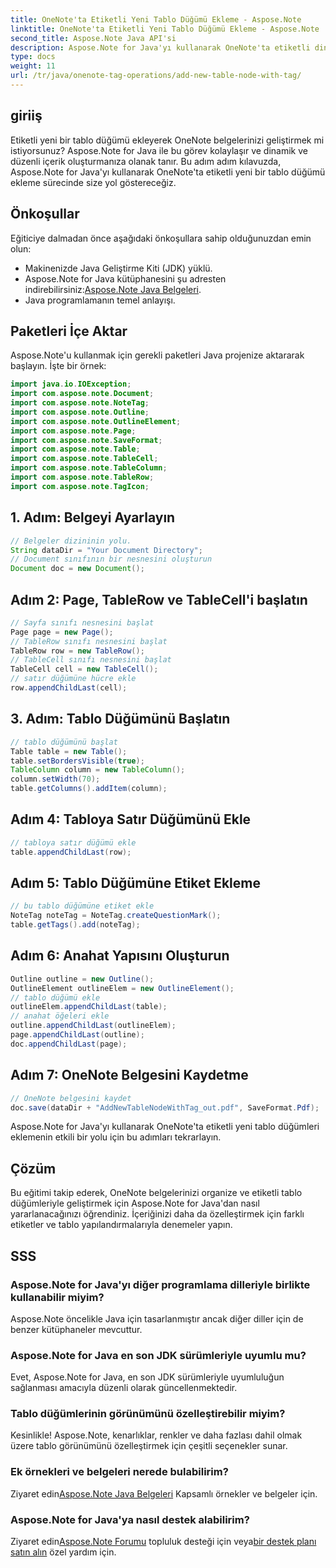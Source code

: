 ```yaml
---
title: OneNote'ta Etiketli Yeni Tablo Düğümü Ekleme - Aspose.Note
linktitle: OneNote'ta Etiketli Yeni Tablo Düğümü Ekleme - Aspose.Note
second_title: Aspose.Note Java API'si
description: Aspose.Note for Java'yı kullanarak OneNote'ta etiketli dinamik tablo düğümlerini nasıl ekleyeceğinizi öğrenin. Belge organizasyonunuzu zahmetsizce geliştirin.
type: docs
weight: 11
url: /tr/java/onenote-tag-operations/add-new-table-node-with-tag/
---
```

## giriiş
Etiketli yeni bir tablo düğümü ekleyerek OneNote belgelerinizi geliştirmek mi istiyorsunuz? Aspose.Note for Java ile bu görev kolaylaşır ve dinamik ve düzenli içerik oluşturmanıza olanak tanır. Bu adım adım kılavuzda, Aspose.Note for Java'yı kullanarak OneNote'ta etiketli yeni bir tablo düğümü ekleme sürecinde size yol göstereceğiz.
## Önkoşullar
Eğiticiye dalmadan önce aşağıdaki önkoşullara sahip olduğunuzdan emin olun:
- Makinenizde Java Geliştirme Kiti (JDK) yüklü.
-  Aspose.Note for Java kütüphanesini şu adresten indirebilirsiniz:[Aspose.Note Java Belgeleri](https://reference.aspose.com/note/java/).
- Java programlamanın temel anlayışı.
## Paketleri İçe Aktar
Aspose.Note'u kullanmak için gerekli paketleri Java projenize aktararak başlayın. İşte bir örnek:
```java
import java.io.IOException;
import com.aspose.note.Document;
import com.aspose.note.NoteTag;
import com.aspose.note.Outline;
import com.aspose.note.OutlineElement;
import com.aspose.note.Page;
import com.aspose.note.SaveFormat;
import com.aspose.note.Table;
import com.aspose.note.TableCell;
import com.aspose.note.TableColumn;
import com.aspose.note.TableRow;
import com.aspose.note.TagIcon;
```
## 1. Adım: Belgeyi Ayarlayın
```java
// Belgeler dizininin yolu.
String dataDir = "Your Document Directory";
// Document sınıfının bir nesnesini oluşturun
Document doc = new Document();
```
## Adım 2: Page, TableRow ve TableCell'i başlatın
```java
// Sayfa sınıfı nesnesini başlat
Page page = new Page();
// TableRow sınıfı nesnesini başlat
TableRow row = new TableRow();
// TableCell sınıfı nesnesini başlat
TableCell cell = new TableCell();
// satır düğümüne hücre ekle
row.appendChildLast(cell);
```
## 3. Adım: Tablo Düğümünü Başlatın
```java
// tablo düğümünü başlat
Table table = new Table();
table.setBordersVisible(true);
TableColumn column = new TableColumn();
column.setWidth(70);
table.getColumns().addItem(column);
```
## Adım 4: Tabloya Satır Düğümünü Ekle
```java
// tabloya satır düğümü ekle
table.appendChildLast(row);
```
## Adım 5: Tablo Düğümüne Etiket Ekleme
```java
// bu tablo düğümüne etiket ekle
NoteTag noteTag = NoteTag.createQuestionMark();
table.getTags().add(noteTag);
```
## Adım 6: Anahat Yapısını Oluşturun
```java
Outline outline = new Outline();
OutlineElement outlineElem = new OutlineElement();
// tablo düğümü ekle
outlineElem.appendChildLast(table);
// anahat öğeleri ekle
outline.appendChildLast(outlineElem);
page.appendChildLast(outline);
doc.appendChildLast(page);
```
## Adım 7: OneNote Belgesini Kaydetme
```java
// OneNote belgesini kaydet
doc.save(dataDir + "AddNewTableNodeWithTag_out.pdf", SaveFormat.Pdf);
```
Aspose.Note for Java'yı kullanarak OneNote'ta etiketli yeni tablo düğümleri eklemenin etkili bir yolu için bu adımları tekrarlayın.
## Çözüm
Bu eğitimi takip ederek, OneNote belgelerinizi organize ve etiketli tablo düğümleriyle geliştirmek için Aspose.Note for Java'dan nasıl yararlanacağınızı öğrendiniz. İçeriğinizi daha da özelleştirmek için farklı etiketler ve tablo yapılandırmalarıyla denemeler yapın.
## SSS
### Aspose.Note for Java'yı diğer programlama dilleriyle birlikte kullanabilir miyim?
Aspose.Note öncelikle Java için tasarlanmıştır ancak diğer diller için de benzer kütüphaneler mevcuttur.
### Aspose.Note for Java en son JDK sürümleriyle uyumlu mu?
Evet, Aspose.Note for Java, en son JDK sürümleriyle uyumluluğun sağlanması amacıyla düzenli olarak güncellenmektedir.
### Tablo düğümlerinin görünümünü özelleştirebilir miyim?
Kesinlikle! Aspose.Note, kenarlıklar, renkler ve daha fazlası dahil olmak üzere tablo görünümünü özelleştirmek için çeşitli seçenekler sunar.
### Ek örnekleri ve belgeleri nerede bulabilirim?
 Ziyaret edin[Aspose.Note Java Belgeleri](https://reference.aspose.com/note/java/) Kapsamlı örnekler ve belgeler için.
### Aspose.Note for Java'ya nasıl destek alabilirim?
 Ziyaret edin[Aspose.Note Forumu](https://forum.aspose.com/c/note/28) topluluk desteği için veya[bir destek planı satın alın](https://purchase.aspose.com/buy) özel yardım için.